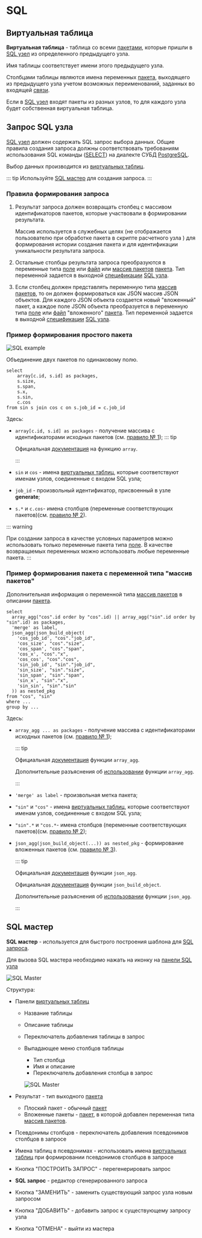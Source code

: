 # SQL

## Виртуальная таблица

**Виртуальная таблица** - таблица со всеми [пакетами][1], которые пришли в [SQL узел][2] из определенного предыдущего узла.

Имя таблицы соответствует имени этого предыдущего узла.

Столбцами таблицы являются имена переменных [пакета][1], выходящего из предыдущего узла учетом возможных переименований, заданных во входящей [связи](/docs/desc/links.md).

Если в [SQL узел][2] входят пакеты из разных узлов, то для каждого узла будет собственная виртуальная таблица.

## Запрос SQL узла

[SQL узел][2] должен содержать SQL запрос выбора данных. Общие правила создания запроса должны соответствовать требованиям использования SQL команды ([SELECT](https://www.postgresql.org/docs/13/sql-select.html)) на диалекте СУБД [PostgreSQL](https://www.postgresql.org).

Выбор данных производится из [виртуальных таблиц][5].

::: tip <span class="iconify" data-icon="mdi:information" style="color: #42b983; font-size: 24px;"></span>
Используйте [SQL мастер](#sql-мастер) для создания запроса.
:::

### Правила формирования запроса

1. Результат запроса должен возвращать столбец с массивом идентификаторов пакетов, которые участвовали в формировании результата.

   Массив используется в служебных целях (не отображается пользователю при обработке пакета в скрипте расчетного узла ) для формирования истории создания пакета и для идентификации уникальности результата запроса.

2. Остальные столбцы результата запроса преобразуются в переменные типа [поле][6] или [файл][6] или [массив пакетов][6] [пакета][1]. Тип переменной задается в выходной [спецификации][3] [SQL узла][2].

3. Если столбец должен представлять переменную типа [массив пакетов][6], то он должен формироваться как JSON массив JSON объектов. Для каждого JSON объекта создается новый "вложенный" пакет, а каждое поле JSON объекта преобразуется в переменную типа [поле][6] или [файл][6] "вложенного" [пакета][1]. Тип переменной задается в выходной [спецификации][3] [SQL узла][2].

### Пример формирования простого пакета

![SQL example](/images/common/sql_example.png)

Объединение двух пакетов по одинаковому полю.

```sql:no-line-numbers
select
    array[c.id, s.id] as packages,
    s.size,
    s.span,
    s.x,
    s.sin,
    c.cos
from sin s join cos c on s.job_id = c.job_id
```

Здесь:

- `array[c.id, s.id] as packages` - получение массива с идентификаторами исходных пакетов (см. [правило № 1][4]);
  ::: tip <span class="iconify" data-icon="mdi:information" style="color: #42b983; font-size: 24px;"></span>

  Официальная [документация](https://www.postgresql.org/docs/13/arrays.html) на функцию `array`.

  :::

- `sin` и `сos` - имена [виртуальных таблиц][5], которые соответствуют именам узлов, соединенные с входом SQL узла;
- `job_id` - произвольный идентификатор, присвоенный в узле **generate**;
- `s.*` и `c.cos`- имена столбцов (переменные соответствующих пакетов)(см. [правило № 2][4]).

::: warning <span class="iconify" data-icon="emojione-v1:warning" style="color: #e7c000; font-size: 24px;"></span>

При создании запроса в качестве условных параметров можно использовать только переменные пакета типа [поле][6]. В качестве возвращаемых переменных можно использовать любые переменные пакета.
:::

### Пример формирования пакета с переменной типа "массив пакетов"

Дополнительная информация о переменной типа [массив пакетов][6] в описании [пакета][1].

```sql:no-line-numbers
select
  array_agg("cos".id order by "cos".id) || array_agg("sin".id order by "sin".id) as packages,
  'merge' as label,
  json_agg(json_build_object(
    'cos_job_id', "cos"."job_id",
    'cos_size', "cos"."size",
    'cos_span', "cos"."span",
    'cos_x', "cos"."x",
    'cos_cos', "cos"."cos",
    'sin_job_id', "sin"."job_id",
    'sin_size', "sin"."size",
    'sin_span', "sin"."span",
    'sin_x', "sin"."x",
    'sin_sin', "sin"."sin"
  )) as nested_pkg
from "cos", "sin"
where ...
group by ...
```

Здесь:

- `array_agg ... as packages` - получение массива с идентификаторами исходных пакетов (см. [правило № 1][4]);

  ::: tip <span class="iconify" data-icon="mdi:information" style="color: #42b983; font-size: 24px;"></span>

  Официальная [документация](https://www.postgresql.org/docs/13/functions-aggregate.html) функции `array_agg`.

  Дополнительные разъяснения об [использовании](https://www.postgresqltutorial.com/postgresql-aggregate-functions/postgresql-array_agg-function/) функции `array_agg`.

  :::

- `'merge' as label` - произвольная метка пакета;
- `"sin"` и `"сos"` - имена [виртуальных таблиц][5], которые соответствуют именам узлов, соединенные с входом SQL узла;
- `"sin".*` и `"cos.*`- имена столбцов (переменные соответствующих пакетов)(см. [правило № 2][4]);
- `json_agg(json_build_object(...)) as nested_pkg` - формирование вложенных пакетов (см. [правило № 3][4]).

  ::: tip <span class="iconify" data-icon="mdi:information" style="color: #42b983; font-size: 24px;"></span>

  Официальная [документация](https://www.postgresql.org/docs/13/functions-aggregate.html) функции `json_agg`.

  Официальная [документация](https://www.postgresql.org/docs/13/functions-json.html#FUNCTIONS-JSON-PROCESSING) функции `json_build_object`.

  Дополнительные разъяснения об [использовании](https://www.dbrnd.com/2016/03/postgresql-using-json_agg-aggregate-table-data-into-a-json-formatted-array/) функции `json_agg`.

  :::

## SQL мастер

**SQL мастер** - используется для быстрого построения шаблона для [SQL запроса](#запрос-sql-узла).

Для вызова SQL мастера необходимо нажать на иконку <span class="iconify-inline" data-icon="mdi:auto-fix"></span> на [панели SQL узла](/docs/desc/nodes.md#запрос)

![SQL Master](/images/common/sql_wizard.png)

Структура:

- Панели [виртуальных таблиц][5]

  - Название таблицы
  - Описание таблицы
  - <span class="iconify-inline" data-icon="mdi:checkbox-marked" style="color: green"></span> Переключатель добавления таблицы в запрос
  - <span class="iconify-inline" data-icon="mdi:menu-down"></span> Выпадающее меню столбцов таблицы

    - Тип столбца
    - Имя и описание
    - <span class="iconify-inline" data-icon="mdi:checkbox-marked" style="color: green"></span> Переключатель добавления столбца в запрос

    ![SQL Master](/images/common/sql_wizard_table_variables.png)

- Результат - тип выходного [пакета][1]
  - Плоский пакет - обычный [пакет][1]
  - Вложенные пакеты - [пакет][1], в которой добавлен переменная типа [массив пакетов][6].
- <span class="iconify-inline" data-icon="mdi:checkbox-marked" style="color: green"></span> Псевдонимы столбцов - переключатель добавления псевдонимов столбцов в запросе
- <span class="iconify-inline" data-icon="mdi:checkbox-marked" style="color: green"></span> Имена таблиц в псевдонимах - использовать имена [виртуальных таблиц][5] при формировании псевдонимов столбцов в запросе
- Кнопка "ПОСТРОИТЬ ЗАПРОС" - перегенерировать запрос
- **SQL запрос** - редактор сгенерированного запроса
- Кнопка "ЗАМЕНИТЬ" - заменить существующий запрос узла новым запросом
- Кнопка "ДОБАВИТЬ" - добавить запрос к существующему запросу узла
- Кнопка "ОТМЕНА" - выйти из мастера

[1]: /docs/desc/package.md
[2]: /docs/desc/nodes.md#sql-узел
[3]: /docs/desc/nodes.md#спецификация
[4]: #правила-формирования-запроса
[5]: #виртуальная-таблица
[6]: /docs/desc/package.md#состав
